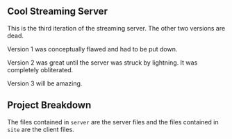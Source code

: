 ## Cool Streaming Server

This is the third iteration of the streaming server.  The other two versions are dead.

Version 1 was conceptually flawed and had to be put down.

Version 2 was great until the server was struck by lightning.  It was completely obliterated.

Version 3 will be amazing.

## Project Breakdown

The files contained in `server` are the server files and the files contained in `site` are the client files.
